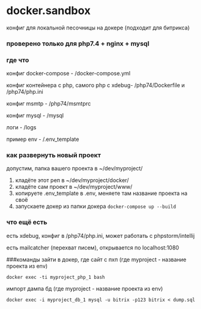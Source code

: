# docker.sandbox
конфиг для локальной песочницы на докере (подходит для битрикса)

### проверено только для php7.4 + nginx + mysql

### где что
конфиг docker-compose - /docker-compose.yml

конфиг контейнера с php, самого php с xdebug- /php74/Dockerfile и /php74/php.ini

конфиг msmtp - /php74/msmtprc

конфиг mysql - /mysql

логи - /logs

пример env - /.env_template

### как развернуть новый проект
допустим, папка вашего проекта в ~/dev/myproject/
1. кладёте этот реп в ~/dev/myproject/docker/
2. кладёте сам проект в ~/dev/myproject/www/
3. копируете .env_template в .env, меняете там название проекта на своё
4. запускаете докер из папки докера `docker-compose up --build`


### что ещё есть
есть xdebug, конфиг в /php74/php.ini, может работать с phpstorm/intellij

есть mailcatcher (перехват писем), открывается по localhost:1080

###команды
зайти в докер, где сайт с пхп (где myproject - название проекта из env)
```shell
docker exec -ti myproject_php_1 bash
```
импорт дампа бд (где myproject - название проекта из env)
```shell
docker exec -i myproject_db_1 mysql -u bitrix -p123 bitrix < dump.sql
```